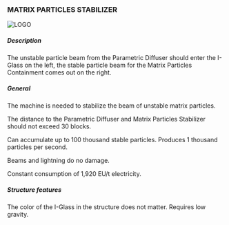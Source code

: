 ### MATRIX PARTICLES STABILIZER
![LOGO](https://cdn.discordapp.com/attachments/916393114166525974/916670176190169138/MATRIXSTABILIZER.png)
##### Description
The unstable particle beam from the Parametric Diffuser should enter the I-Glass on the left, the stable particle beam for the Matrix Particles Containment comes out on the right.
##### General
The machine is needed to stabilize the beam of unstable matrix particles.
The distance to the Parametric Diffuser and Matrix Particles Stabilizer should not exceed 30 blocks.

Can accumulate up to 100 thousand stable particles. Produces 1 thousand particles per second.

Beams and lightning do no damage.
Constant consumption of 1,920 EU/t electricity.
##### Structure features
The color of the I-Glass in the structure does not matter. Requires low gravity.
